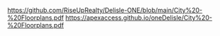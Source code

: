 https://github.com/RiseUpRealty/Delisle-ONE/blob/main/City%20-%20Floorplans.pdf
https://apexaccess.github.io/oneDelisle/City%20-%20Floorplans.pdf
